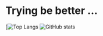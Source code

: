 # Trying be better ...
[![Top Langs](https://github-readme-stats.vercel.app/api/top-langs/?username=matinxht)
![GitHub stats](https://github-readme-stats.vercel.app/api?username=matinxht)
